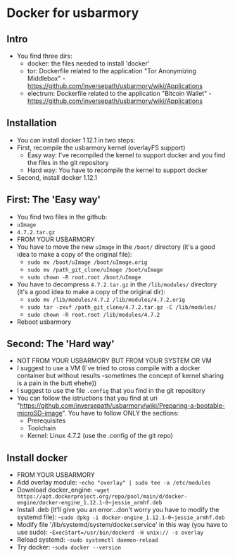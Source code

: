 Docker for usbarmory
====================

## Intro

- You find three dirs:
  - docker: the files needed to install 'docker'
  - tor: Dockerfile related to the application "Tor Anonymizing Middlebox" - https://github.com/inversepath/usbarmory/wiki/Applications
  - electrum: Dockerfile related to the application "Bitcoin Wallet" - https://github.com/inversepath/usbarmory/wiki/Applications

## Installation

- You can install docker 1.12.1 in two steps:
- First, recompile the usbarmory kernel (overlayFS support)
	- Easy way: I've recompiled the kernel to support docker and you find the files in the git repository
	- Hard way: You have to recompile the kernel to support docker
- Second, install docker 1.12.1

## First: The 'Easy way'
- You find two files in the github:
 - `uImage`
 - `4.7.2.tar.gz`
- FROM YOUR USBARMORY
- You have to move the new `uImage` in the `/boot/` directory (it's a good idea to make a copy of the original file):
  - `sudo mv /boot/uImage /boot/uImage.orig`
  - `sudo mv /path_git_clone/uImage /boot/uImage`
  - `sudo chown -R root.root /boot/uImage`
- You have to decompress `4.7.2.tar.gz` in the `/lib/modules/` directory (it's a good idea to make a copy of the original dir):
  - `sudo mv /lib/modules/4.7.2 /lib/modules/4.7.2.orig`
  - `sudo tar -zxvf /path_git_clone/4.7.2.tar.gz -C /lib/modules/`
  - `sudo chown -R root.root /lib/modules/4.7.2`
- Reboot usbarmory

## Second: The 'Hard way'
- NOT FROM YOUR USBARMORY BUT FROM YOUR SYSTEM OR VM
- I suggest to use a VM (I`ve tried to cross compile with a docker container but without results -sometimes the concept of kernel sharing is a pain in the butt ehehe))
- I suggest to use the file `.config` that you find in the git repository
- You can follow the istructions that you find at uri "https://github.com/inversepath/usbarmory/wiki/Preparing-a-bootable-microSD-image". You have to follow ONLY the sections:
	- Prerequisites
	- Toolchain
	- Kernel: Linux 4.7.2 (use the .config of the git repo)

## Install docker
- FROM YOUR USBARMORY
- Add overlay module:
-`echo "overlay" | sudo tee -a /etc/modules`
- Download docker_engine:
-`wget https://apt.dockerproject.org/repo/pool/main/d/docker-engine/docker-engine_1.12.1-0~jessie_armhf.deb`
- Install .deb (it'll give you an error...don't worry you have to modify the systemd file):
-`sudo dpkg -i docker-engine_1.12.1-0~jessie_armhf.deb`
- Modify file '/lib/systemd/system/docker.service' in this way (you have to use sudo):
-`ExecStart=/usr/bin/dockerd -H unix:// -s overlay`  
- Reload systemd:
-`sudo systemctl daemon-reload`
- Try docker:
-`sudo docker --version`
